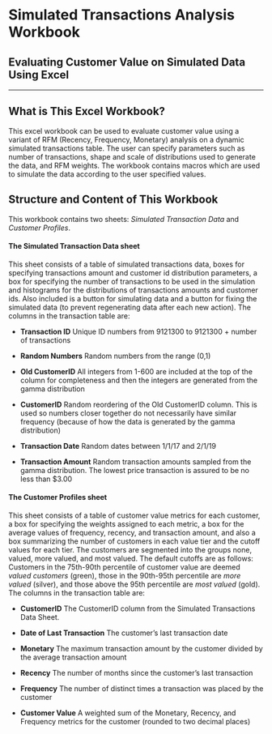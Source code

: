 # Simulated Transactions Analysis Workbook
## Evaluating Customer Value on Simulated Data Using Excel 
***

## What is This Excel Workbook?

<p> This excel workbook can be used to evaluate customer value using a variant of RFM (Recency, Frequency, Monetary) analysis on a dynamic simulated transactions table. The user can specify parameters such as number of transactions, shape and scale of
distributions used to generate the data, and RFM weights. The workbook contains macros which are used to simulate the data according to the user specified values.
</p>

## Structure and Content of This Workbook 

<p>
This workbook contains two sheets: <i>Simulated Transaction Data</i> and <i>Customer Profiles</i>.
</p>

#### The Simulated Transaction Data sheet
<p>
This sheet consists of a table of simulated transactions data, boxes for specifying transactions amount and customer id distribution parameters, a box for specifying the number of 
transactions to be used in the simulation and histograms for the distributions
of transactions amounts and customer ids. Also included is a button for simulating data and a button for fixing the simulated data (to prevent regenerating data after each new action). The columns in the transaction table are:
</p>

<p><ul><li> <b>Transaction ID</b> Unique ID numbers from 9121300 to 9121300 +  number of transactions
</li></ul></p>
<p><ul><li> <b>Random Numbers</b> Random numbers from the range (0,1)
</li></ul></p>
<p><ul><li> <b>Old CustomerID</b> All integers from 1-600 are included at the top of the column for completeness and then the integers are generated from the gamma distribution
</li></ul></p>
<p><ul><li> <b>CustomerID</b> Random reordering of the Old CustomerID column. This is used so numbers closer together do not necessarily have similar frequency (because of how the data is generated by the gamma distribution)
</li></ul></p>
<p><ul><li> <b>Transaction Date</b> Random dates between 1/1/17 and 2/1/19
</li></ul></p>
<p><ul><li> <b>Transaction Amount</b> Random transaction amounts sampled from the gamma distribution. The lowest price transaction is assured to be no less than $3.00
</li></ul></p>

#### The Customer Profiles sheet

<p> This sheet consists of a table of customer value metrics for each customer, a box for specifying the weights assigned to each metric, a box for the average values of frequency, recency, and transaction amount, and also a box summarizing the number of customers in each value tier and the cutoff values for each tier. The customers are segmented into the groups none, valued, more valued, and most valued. The default cutoffs are as follows: Customers in the 75th-90th  percentile of customer value are deemed <i>valued customers</i> (green), those in the 90th-95th percentile are <i>more valued</i> (silver), and those above the 95th percentile are <i>most valued</i> (gold). The columns in the transaction table are: </p>

<p><ul><li> <b>CustomerID</b> The CustomerID column from the Simulated Transactions Data Sheet. </li></ul></p>
<p><ul><li> <b>Date of Last Transaction</b> The customer’s last transaction date</li></ul></p>
<p><ul><li> <b>Monetary</b> The maximum transaction amount by the customer divided by the average transaction amount </li></ul></p>
<p><ul><li> <b>Recency</b> The number of months since the customer’s last transaction</li></ul></p>
<p><ul><li> <b>Frequency</b> The number of distinct times a transaction was placed by the customer </li></ul></p>
<p><ul><li> <b>Customer Value</b> A weighted sum of the Monetary, Recency, and Frequency metrics for the customer (rounded to two decimal places) </li></ul></p>







